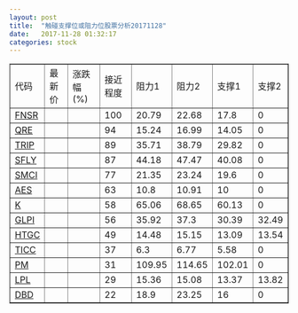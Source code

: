 ```yaml
---
layout: post
title:  "触碰支撑位或阻力位股票分析20171128"
date:   2017-11-28 01:32:17
categories: stock
---
```

<script type="text/javascript">
var stockList = []
stockList.push('gb_fnsr');
stockList.push('gb_qre');
stockList.push('gb_trip');
stockList.push('gb_sfly');
stockList.push('gb_smci');
stockList.push('gb_aes');
stockList.push('gb_k');
stockList.push('gb_glpi');
stockList.push('gb_htgc');
stockList.push('gb_ticc');
stockList.push('gb_pm');
stockList.push('gb_lpl');
stockList.push('gb_dbd');
</script>
<table border="1">
 <tr>
 <td>代码</td>
 <td>最新价</td>
 <td>涨跌幅(%)</td>
 <td>接近程度</td>
 <td>阻力1</td>
 <td>阻力2</td>
 <td>支撑1</td>
 <td>支撑2</td>
</tr>
  <tr id="fnsr" class="red">
  <td><a href="http://stock.finance.sina.com.cn/usstock/quotes/FNSR.html" target="_blank">FNSR</a></td><td></td><td></td><td>100</td><td>20.79</td><td>22.68</td><td>17.8</td><td>0</td></tr>
  <tr id="qre" class="red">
  <td><a href="http://stock.finance.sina.com.cn/usstock/quotes/QRE.html" target="_blank">QRE</a></td><td></td><td></td><td>94</td><td>15.24</td><td>16.99</td><td>14.05</td><td>0</td></tr>
  <tr id="trip" class="red">
  <td><a href="http://stock.finance.sina.com.cn/usstock/quotes/TRIP.html" target="_blank">TRIP</a></td><td></td><td></td><td>89</td><td>35.71</td><td>38.79</td><td>29.82</td><td>0</td></tr>
  <tr id="sfly" class="red">
  <td><a href="http://stock.finance.sina.com.cn/usstock/quotes/SFLY.html" target="_blank">SFLY</a></td><td></td><td></td><td>87</td><td>44.18</td><td>47.47</td><td>40.08</td><td>0</td></tr>
  <tr id="smci" class="red">
  <td><a href="http://stock.finance.sina.com.cn/usstock/quotes/SMCI.html" target="_blank">SMCI</a></td><td></td><td></td><td>77</td><td>21.35</td><td>23.24</td><td>19.6</td><td>0</td></tr>
  <tr id="aes" class="red">
  <td><a href="http://stock.finance.sina.com.cn/usstock/quotes/AES.html" target="_blank">AES</a></td><td></td><td></td><td>63</td><td>10.8</td><td>10.91</td><td>10</td><td>0</td></tr>
  <tr id="k" class="green">
  <td><a href="http://stock.finance.sina.com.cn/usstock/quotes/K.html" target="_blank">K</a></td><td></td><td></td><td>58</td><td>65.06</td><td>68.65</td><td>60.13</td><td>0</td></tr>
  <tr id="glpi" class="red">
  <td><a href="http://stock.finance.sina.com.cn/usstock/quotes/GLPI.html" target="_blank">GLPI</a></td><td></td><td></td><td>56</td><td>35.92</td><td>37.3</td><td>30.39</td><td>32.49</td></tr>
  <tr id="htgc" class="green">
  <td><a href="http://stock.finance.sina.com.cn/usstock/quotes/HTGC.html" target="_blank">HTGC</a></td><td></td><td></td><td>49</td><td>14.48</td><td>15.15</td><td>13.09</td><td>13.54</td></tr>
  <tr id="ticc" class="red">
  <td><a href="http://stock.finance.sina.com.cn/usstock/quotes/TICC.html" target="_blank">TICC</a></td><td></td><td></td><td>37</td><td>6.3</td><td>6.77</td><td>5.58</td><td>0</td></tr>
  <tr id="pm" class="green">
  <td><a href="http://stock.finance.sina.com.cn/usstock/quotes/PM.html" target="_blank">PM</a></td><td></td><td></td><td>31</td><td>109.95</td><td>114.65</td><td>102.01</td><td>0</td></tr>
  <tr id="lpl" class="green">
  <td><a href="http://stock.finance.sina.com.cn/usstock/quotes/LPL.html" target="_blank">LPL</a></td><td></td><td></td><td>29</td><td>15.36</td><td>15.08</td><td>13.37</td><td>13.82</td></tr>
  <tr id="dbd" class="green">
  <td><a href="http://stock.finance.sina.com.cn/usstock/quotes/DBD.html" target="_blank">DBD</a></td><td></td><td></td><td>22</td><td>18.9</td><td>23.25</td><td>16</td><td>0</td></tr>
</table>
